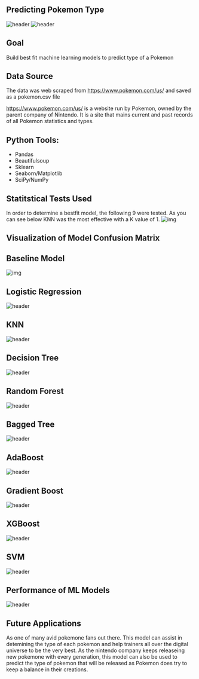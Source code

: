 ## Predicting  Pokemon Type
![header](https://github.com/toprakmehmet/pokemon_types/blob/master/pics/International_Pok%C3%A9mon_logo.svg.png)
![header](https://github.com/toprakmehmet/pokemon_types/blob/master/pics/dims.jpeg)

## Goal
Build best fit machine learning models to predict type of a Pokemon

## Data Source
The data was web scraped from https://www.pokemon.com/us/ 
and saved as a pokemon.csv file

https://www.pokemon.com/us/ is a website run by Pokemon, owned by the parent company of Nintendo. It is a site that mains current and past records of all Pokemon statistics and types.

## Python Tools:
   - Pandas
   - Beautifulsoup
   - Sklearn
   - Seaborn/Matplotlib
   - SciPy/NumPy

## Statitstical Tests Used
In order to determine a bestfit model, the following 9 were tested. As you can see below KNN was the most effective with a K value of 1. 
![img](https://github.com/toprakmehmet/pokemon_types/blob/master/pics/Screen%20Shot%202019-12-12%20at%207.44.04%20PM.png)

## Visualization of Model Confusion Matrix 
## Baseline Model
![img](https://github.com/toprakmehmet/pokemon_types/blob/master/pics/baseline_conf_martix.png)
  
## Logistic Regression
 ![header](https://github.com/toprakmehmet/pokemon_types/blob/master/pics/log_conf_martix.png)
  
## KNN
  ![header](https://github.com/toprakmehmet/pokemon_types/blob/master/pics/knn_conf_martix.png)
 
## Decision Tree
  ![header](https://github.com/toprakmehmet/pokemon_types/blob/master/pics/dt_conf_matrix.png)
 
## Random Forest
  ![header](https://github.com/toprakmehmet/pokemon_types/blob/master/pics/rf_conf_matrix.png)
 
## Bagged Tree
  ![header](https://github.com/toprakmehmet/pokemon_types/blob/master/pics/bt_conf_matrix.png)

## AdaBoost
  ![header](https://github.com/toprakmehmet/pokemon_types/blob/master/pics/ada_conf_matrix.png)

## Gradient Boost
  ![header](https://github.com/toprakmehmet/pokemon_types/blob/master/pics/gbt_conf_matrix.png)

## XGBoost
  ![header](https://github.com/toprakmehmet/pokemon_types/blob/master/pics/xgb_conf_matrix.png)

## SVM
  ![header](https://github.com/toprakmehmet/pokemon_types/blob/master/pics/svm_conf_matrix.png)


## Performance of ML Models
![header](https://github.com/toprakmehmet/pokemon_types/blob/master/pics/result.png)

## Future Applications
As one of many avid pokemone fans out there. This model can assist in detemining the type of each pokemon and help trainers all over the digital universe to be the very best. As the nintendo company keeps releaseing new pokemone with every generation, this model can also be used to predict the type of pokemon that will be released as Pokemon does try to keep a balance in their creations.
